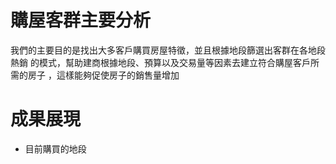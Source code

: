   # 購屋客群主要分析

  我們的主要目的是找出大多客戶購買房屋特徵，並且根據地段篩選出客群在各地段熱銷
  的模式，幫助建商根據地段、預算以及交易量等因素去建立符合購屋客戶所需的房子
 ，這樣能夠促使房子的銷售量增加

 # 成果展現

  - 目前購買的地段

      

 


 

   
 
 

